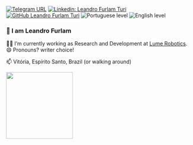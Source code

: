 [![Telegram URL](https://img.shields.io/twitter/url?label=Telegram&logo=telegram&style=social&url=https%3A%2F%2Ft.me%2Fismlhbb)](https://t.me/furlamos)
[![Linkedin: Leandro Furlam Turi](https://img.shields.io/badge/-leandrofturi-blue?style=flat-square&logo=Linkedin&logoColor=white&link=https://www.linkedin.com/in/leandrofturi/)](https://www.linkedin.com/in/leandrofturi/)
[![GitHub Leandro Furlam Turi]( https://img.shields.io/github/followers/leandrofturi?label=follow&style=social)](https://github.com/leandrofturi)
![Portuguese level](https://img.shields.io/badge/PT--BR-N-brightgreen)
![English level](https://img.shields.io/badge/EN-C1-green)

### 👋 I am Leandro Furlam

🌱🔭 I’m currently working as Research and Development at [Lume Robotics](https://lumerobotics.ai/). 😄 Pronouns? writer choice!

📫 Vitória, Espírito Santo, Brazil (or walking around)


<a href="https://github.com/leandrofturi">
  <img height="180em" src="https://github-readme-stats.vercel.app/api/?username=leandrofturi&theme=dark&show_icons=true&hide=css" />
</a>
